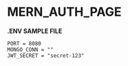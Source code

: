 # MERN_AUTH_PAGE


**.ENV SAMPLE FILE**
```
PORT = 8080
MONGO_CONN = ""
JWT_SECRET = "secret-123"
```

